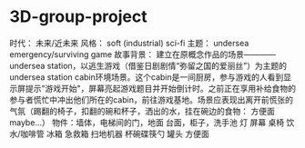 # 3D-group-project
时代： 未来/近未来
风格： soft (industrial) sci-fi
主题： undersea emergency/surviving game
故事背景： 建立在原概念作品的场景————undersea station，以逃生游戏（借鉴日剧剧情“弥留之国的爱丽丝”）为主题的undersea station cabin环境场景。这个cabin是一间厨房，参与游戏的人看到显示屏提示"游戏开始"，屏幕亮起游戏题目并开始倒计时。之前正在享用补给食物的参与者慌忙中冲出他们所在的cabin，前往游戏基地。场景应表现出离开前慌张的气氛（踢翻的椅子，扣翻的碗和杯子，洒出的水，挂在碗边的食物： 方便面maybe...）
物件：墙体，电梯间的门，地面
     台面，柜子，洗手池
     灯
     屏幕
     桌椅
     饮水/咖啡管
     冰箱
     急救箱
     扫地机器
     杯碗碟筷勺
     罐头
     方便面
